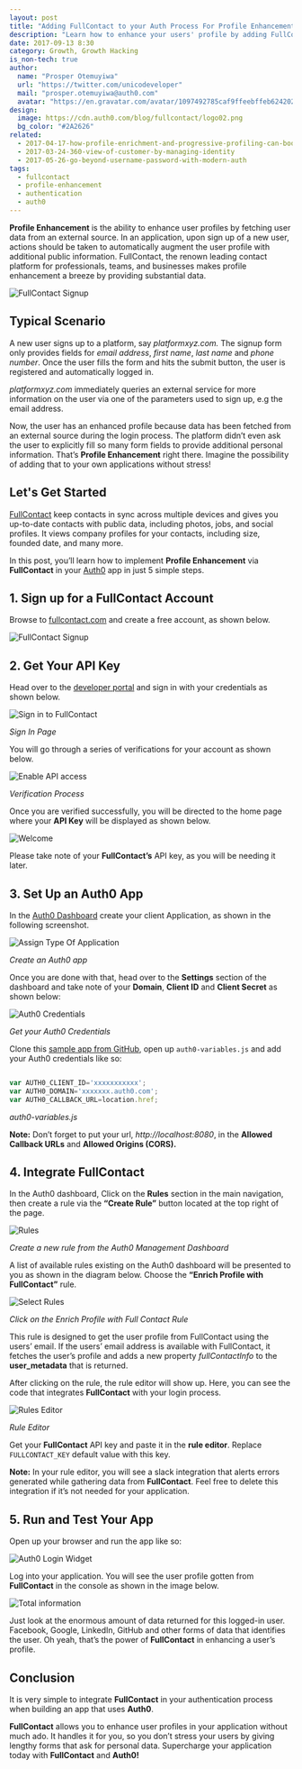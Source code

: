 ```yaml
---
layout: post
title: "Adding FullContact to your Auth Process For Profile Enhancement"
description: "Learn how to enhance your users' profile by adding FullContact to your authentication process."
date: 2017-09-13 8:30
category: Growth, Growth Hacking
is_non-tech: true
author:
  name: "Prosper Otemuyiwa"
  url: "https://twitter.com/unicodeveloper"
  mail: "prosper.otemuyiwa@auth0.com"
  avatar: "https://en.gravatar.com/avatar/1097492785caf9ffeebffeb624202d8f?s=200"
design:
  image: https://cdn.auth0.com/blog/fullcontact/logo02.png
  bg_color: "#2A2626"
related:
  - 2017-04-17-how-profile-enrichment-and-progressive-profiling-can-boost-your-marketing
  - 2017-03-24-360-view-of-customer-by-managing-identity
  - 2017-05-26-go-beyond-username-password-with-modern-auth
tags:
  - fullcontact
  - profile-enhancement
  - authentication
  - auth0
---
```



**Profile Enhancement** is the ability to enhance user profiles by fetching user data from an external source. In an application, upon sign up of a new user, actions should be taken to automatically augment the user profile with additional public information. FullContact, the renown leading contact platform for professionals, teams, and businesses makes profile enhancement a breeze by providing substantial data.

![FullContact Signup](https://cdn.auth0.com/blog/fullcontact/signup.png)

## Typical Scenario

A new user signs up to a platform, say *platformxyz.com.* The signup form only provides fields for *email address*, *first name*, *last name* and *phone number*. Once the user fills the form and hits the submit button, the user is registered and automatically logged in.

*platformxyz.com* immediately queries an external service for more information on the user via one of the parameters used to sign up, e.g the email address.

Now, the user has an enhanced profile because data has been fetched from an external source during the login process. The platform didn’t even ask the user to explicitly fill so many form fields to provide additional personal information. That’s **Profile Enhancement** right there. Imagine the possibility of adding that to your own applications without stress!

## Let's Get Started

[FullContact](https://www.fullcontact.com/) keep contacts in sync across multiple devices and gives you up-to-date contacts with public data, including photos, jobs, and social profiles. It views company profiles for your contacts, including size, founded date, and many more.

In this post, you’ll learn how to implement **Profile Enhancement** via **FullContact** in your [Auth0](https://auth0.com) app in just 5 simple steps.

## 1. Sign up for a FullContact Account

Browse to [fullcontact.com](https://www.fullcontact.com) and create a free account, as shown below.

![FullContact Signup](https://cdn.auth0.com/blog/fullcontact/signup.png)

## 2. Get Your API Key

Head over to the [developer portal](https://portal.fullcontact.com/signin) and sign in with your credentials as shown below.

![Sign in to FullContact](https://cdn.auth0.com/blog/fullcontact/signin.png)

_Sign In Page_

You will go through a series of verifications for your account as shown below.

![Enable API access](https://cdn.auth0.com/blog/fullcontact/enableapiaccess.png)

_Verification Process_

Once you are verified successfully, you will be directed to the home page where your **API Key** will be displayed as shown below.

![Welcome](https://cdn.auth0.com/blog/fullcontact/welcome.png)

Please take note of your **FullContact’s** API key, as you will be needing it later.

## 3. Set Up an Auth0 App

In the [Auth0 Dashboard](https://manage.auth0.com) create your client Application, as shown in the following screenshot.

![Assign Type Of Application](https://cdn.auth0.com/blog/fullcontact/assigntypeofapplication.png)

_Create an Auth0 app_

Once you are done with that, head over to the **Settings** section of the dashboard and take note of your **Domain**, **Client ID** and **Client Secret** as shown below:

![Auth0 Credentials](https://cdn.auth0.com/blog/fullcontact/auth0credentials.png)

_Get your Auth0 Credentials_

Clone this [sample app from GitHub](https://github.com/auth0-blog/auth0-fullcontact), open up `auth0-variables.js` and add your Auth0 credentials like so:

```js

var AUTH0_CLIENT_ID='xxxxxxxxxxx';
var AUTH0_DOMAIN='xxxxxxx.auth0.com';
var AUTH0_CALLBACK_URL=location.href;

```
_auth0-variables.js_

**Note:** Don’t forget to put your url, *http://localhost:8080*, in the **Allowed Callback URLs** and **Allowed Origins (CORS).**

## 4. Integrate FullContact

In the Auth0 dashboard, Click on the **Rules** section in the main navigation, then create a rule via the **“Create Rule”** button located at the top right of the page.

![Rules](https://cdn.auth0.com/blog/fullcontact/rules.png)

_Create a new rule from the Auth0 Management Dashboard_

A list of available rules existing on the Auth0 dashboard will be presented to you as shown in the diagram below. Choose the **“Enrich Profile with FullContact”** rule.

![Select Rules](https://cdn.auth0.com/blog/fullcontact/selectrules.png)

_Click on the Enrich Profile with Full Contact Rule_

This rule is designed to get the user profile from FullContact using the users’ email. If the users’ email address is available with FullContact, it fetches the user’s profile and adds a new property *fullContactInfo* to the **user_metadata** that is returned.

After clicking on the rule, the rule editor will show up. Here, you can see the code that integrates **FullContact** with your login process.

![Rules Editor](https://cdn.auth0.com/blog/fullcontact/ruleseditor.png)

_Rule Editor_

Get your **FullContact** API key and paste it in the **rule editor**. Replace `FULLCONTACT_KEY` default value with this key.

**Note:** In your rule editor, you will see a slack integration that alerts errors generated while gathering data from **FullContact**. Feel free to delete this integration if it’s not needed for your application.

## 5. Run and Test Your App

Open up your browser and run the app like so:

![Auth0 Login Widget](https://cdn.auth0.com/blog/fullcontact/auth0loginwidget.png)

Log into your application. You will see the user profile gotten from **FullContact** in the console as shown in the image below.

![Total information](https://cdn.auth0.com/blog/fullcontact/totalinfo.png)

Just look at the enormous amount of data returned for this logged-in user. Facebook, Google, LinkedIn, GitHub and other forms of data that identifies the user. Oh yeah, that’s the power of **FullContact** in enhancing a user’s profile.

## Conclusion

It is very simple to integrate **FullContact** in your authentication process when building an app that uses **Auth0**.

**FullContact** allows you to enhance user profiles in your application without much ado. It handles it for you, so you don’t stress your users by giving lengthy forms that ask for personal data. Supercharge your application today with **FullContact** and **Auth0!**
